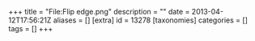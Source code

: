 +++
title = "File:Flip edge.png"
description = ""
date = 2013-04-12T17:56:21Z
aliases = []
[extra]
id = 13278
[taxonomies]
categories = []
tags = []
+++


